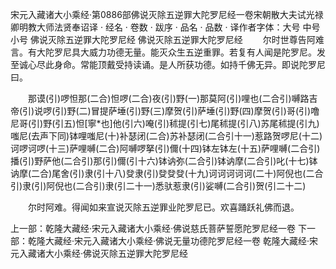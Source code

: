 宋元入藏诸大小乘经·第0886部佛说灭除五逆罪大陀罗尼经一卷宋朝散大夫试光禄卿明教大师法贤奉诏译
· 经名 · 卷数 · 跋序
· 品名 · 品数 · 译作者字体：大号 中号 小号
佛说灭除五逆罪大陀罗尼经
佛说灭除五逆罪大陀罗尼经
　　尔时世尊告阿难言。有大陀罗尼具大威力功德无量。能灭众生五逆重罪。若复有人闻是陀罗尼。发至诚心尽此身命。常能顶戴受持读诵。是人所获功德。如持千佛无异。即说陀罗尼曰。

　　那谟(引)啰怛那(二合)怛啰(二合)夜(引)野(一)那莫阿(引)哩也(二合引)嚩路吉帝(引)说啰(引)野(二)冒提萨埵(引)野(三)摩贺(引)萨埵(引)野(四)摩贺(引)哥(引)噜尼哥(引)野(引五)怛[寧*也]他(引六)唵(引)秫提(引七)尾秫提(引八)苏尾秫提(引九)嗤尼(去声下同)钵哩嗤尼(十)补瑟闭(二合)苏补瑟闭(二合引十一)惹路贺啰尼(十二)诃啰诃啰(十三)萨哩嚩(二合)阿嚩啰拏(引)儞(十四)钵左钵左(十五)萨哩嚩(二合引)播(引)野萨他(二合引)那(引)儞(引十六)钵讷弥(二合引)钵讷摩(二合引)叱(十七)钵讷摩(二合)尾舍(引)隶(引十八)癹隶(引)癹癹癹(十九)诃诃诃诃诃(二十)阿倪也(二合引)隶(引)阿倪也(二合引)隶(引二十一)悉驮惹隶(引)娑嚩(二合引)贺(引二十二)

　　尔时阿难。得闻如来宣说灭除五逆罪业陀罗尼已。欢喜踊跃礼佛而退。

上一部：乾隆大藏经·宋元入藏诸大小乘经·佛说慈氏菩萨誓愿陀罗尼经一卷
下一部：乾隆大藏经·宋元入藏诸大小乘经·佛说无量功德陀罗尼经一卷
乾隆大藏经·宋元入藏诸大小乘经·佛说灭除五逆罪大陀罗尼经
